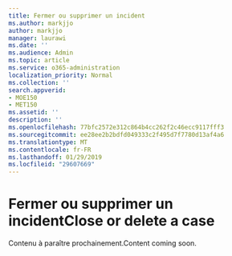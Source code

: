 ```yaml
---
title: Fermer ou supprimer un incident
ms.author: markjjo
author: markjjo
manager: laurawi
ms.date: ''
ms.audience: Admin
ms.topic: article
ms.service: o365-administration
localization_priority: Normal
ms.collection: ''
search.appverid:
- MOE150
- MET150
ms.assetid: ''
description: ''
ms.openlocfilehash: 77bfc2572e312c864b4cc262f2c46ecc9117fff3
ms.sourcegitcommit: ee28ee2b2bdfd049333c2f495d7f7780d13af4a6
ms.translationtype: MT
ms.contentlocale: fr-FR
ms.lasthandoff: 01/29/2019
ms.locfileid: "29607669"
---
```

# <a name="close-or-delete-a-case"></a><span data-ttu-id="fb7a7-102">Fermer ou supprimer un incident</span><span class="sxs-lookup"><span data-stu-id="fb7a7-102">Close or delete a case</span></span>

<span data-ttu-id="fb7a7-103">Contenu à paraître prochainement.</span><span class="sxs-lookup"><span data-stu-id="fb7a7-103">Content coming soon.</span></span>